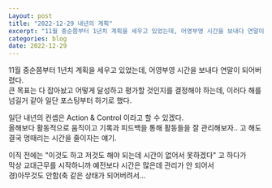 ```yaml
---
Layout: post
title: "2022-12-29 내년의 계획"
excerpt: "11월 중순쯤부터 1년치 계획을 세우고 있었는데, 어영부영 시간을 보내다 연말이 되어버렸다..."
categories: blog
date: 2022-12-29
---
```


11월 중순쯤부터 1년치 계획을 세우고 있었는데, 어영부영 시간을 보내다 연말이 되어버렸다.  
큰 목표는 다 잡아놨고 어떻게 달성하고 평가할 것인지를 결정해야 하는데, 이러다 해를 넘길거 같아 일단 포스팅부터 하기로 했다.  
  
일단 내년의 컨셉은 Action & Control 이라고 할 수 있겠다.  
올해보다 활동적으로 움직이고 기록과 피드백을 통해 활동들을 잘 관리해보자.. 고 해도 결국 멍때리는 시간을 줄이자는 얘기.  

이직 전에는 "이것도 하고 저것도 해야 되는데 시간이 없어서 못하겠다" 고 하다가  
막상 교대근무를 시작하니까 예전보다 시간은 많은데 관리가 안 되어서  
경)아무것도 안함(축 같은 상태가 되어버려서...  
